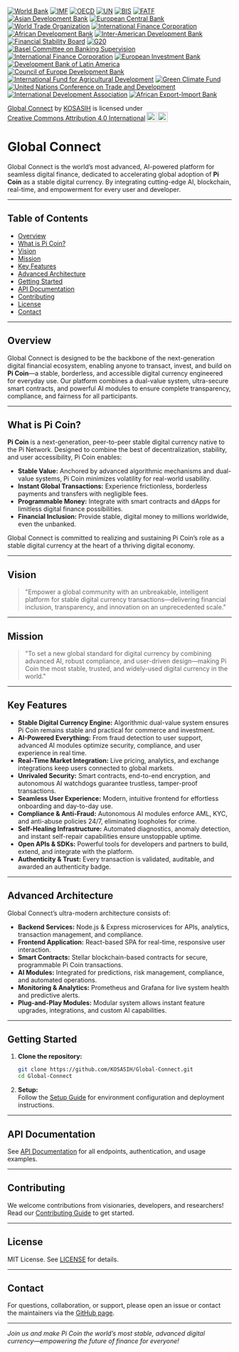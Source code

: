 [![World Bank](https://img.shields.io/badge/World%20Bank-Partner-34C759.svg)](https://www.worldbank.org/)
[![IMF](https://img.shields.io/badge/IMF-Partner-0072B8.svg)](https://www.imf.org/)
[![OECD](https://img.shields.io/badge/OECD-Partner-FF6F20.svg)](https://www.oecd.org/)
[![UN](https://img.shields.io/badge/UN-Partner-007A33.svg)](https://www.un.org/)
[![BIS](https://img.shields.io/badge/BIS-Partner-FFB300.svg)](https://www.bis.org/)
[![FATF](https://img.shields.io/badge/FATF-Partner-FF5733.svg)](https://www.fatf-gafi.org/)
[![Asian Development Bank](https://img.shields.io/badge/Asian%20Development%20Bank-Partner-00A3E0.svg)](https://www.adb.org/)
[![European Central Bank](https://img.shields.io/badge/European%20Central%20Bank-Partner-003DA5.svg)](https://www.ecb.europa.eu/)
[![World Trade Organization](https://img.shields.io/badge/World%20Trade%20Organization-Partner-FF6F20.svg)](https://www.wto.org/)
[![International Finance Corporation](https://img.shields.io/badge/International%20Finance%20Corporation-Partner-0072B8.svg)](https://www.ifc.org/)
[![African Development Bank](https://img.shields.io/badge/African%20Development%20Bank-Partner-FFB300.svg)](https://www.afdb.org/)
[![Inter-American Development Bank](https://img.shields.io/badge/Inter--American%20Development%20Bank-Partner-FF5733.svg)](https://www.iadb.org/)
[![Financial Stability Board](https://img.shields.io/badge/Financial%20Stability%20Board-Partner-34C759.svg)](https://www.fsb.org/)
[![G20](https://img.shields.io/badge/G20-Partner-FF6F20.svg)](https://g20.org/)
[![Basel Committee on Banking Supervision](https://img.shields.io/badge/Basel%20Committee%20on%20Banking%20Supervision-Partner-007A33.svg)](https://www.bis.org/bcbs/)
[![International Finance Corporation](https://img.shields.io/badge/International%20Finance%20Corporation-Partner-0072B8.svg)](https://www.ifc.org/)
[![European Investment Bank](https://img.shields.io/badge/European%20Investment%20Bank-Partner-003DA5.svg)](https://www.eib.org/)
[![Development Bank of Latin America](https://img.shields.io/badge/Development%20Bank%20of%20Latin%20America-Partner-FF6F20.svg)](https://www.caf.com/en/)
[![Council of Europe Development Bank](https://img.shields.io/badge/Council%20of%20Europe%20Development%20Bank-Partner-34C759.svg)](https://coebank.org/)
[![International Fund for Agricultural Development](https://img.shields.io/badge/International%20Fund%20for%20Agricultural%20Development-Partner-FF5733.svg)](https://www.ifad.org/)
[![Green Climate Fund](https://img.shields.io/badge/Green%20Climate%20Fund-Partner-00A3E0.svg)](https://www.greenclimate.fund/)
[![United Nations Conference on Trade and Development](https://img.shields.io/badge/UNCTAD-Partner-007A33.svg)](https://unctad.org/)
[![International Development Association](https://img.shields.io/badge/International%20Development%20Association-Partner-FFB300.svg)](https://www.worldbank.org/en/who-we-are/what-is-the-ida)
[![African Export-Import Bank](https://img.shields.io/badge/African%20Export--Import%20Bank-Partner-FF6F20.svg)](https://www.afreximbank.com/)


<p xmlns:cc="http://creativecommons.org/ns#" xmlns:dct="http://purl.org/dc/terms/"><a property="dct:title" rel="cc:attributionURL" href="https://github.com/KOSASIH/Global-Connect">Global Connect</a> by <a rel="cc:attributionURL dct:creator" property="cc:attributionName" href="https://www.linkedin.com/in/kosasih-81b46b5a">KOSASIH</a> is licensed under <a href="https://creativecommons.org/licenses/by/4.0/?ref=chooser-v1" target="_blank" rel="license noopener noreferrer" style="display:inline-block;">Creative Commons Attribution 4.0 International<img style="height:22px!important;margin-left:3px;vertical-align:text-bottom;" src="https://mirrors.creativecommons.org/presskit/icons/cc.svg?ref=chooser-v1" alt=""><img style="height:22px!important;margin-left:3px;vertical-align:text-bottom;" src="https://mirrors.creativecommons.org/presskit/icons/by.svg?ref=chooser-v1" alt=""></a></p>

# Global Connect

Global Connect is the world’s most advanced, AI-powered platform for seamless digital finance, dedicated to accelerating global adoption of **Pi Coin** as a stable digital currency. By integrating cutting-edge AI, blockchain, real-time, and empowerment for every user and developer.

---

## Table of Contents

- [Overview](#overview)
- [What is Pi Coin?](#what-is-pi-coin)
- [Vision](#vision)
- [Mission](#mission)
- [Key Features](#key-features)
- [Advanced Architecture](#advanced-architecture)
- [Getting Started](#getting-started)
- [API Documentation](#api-documentation)
- [Contributing](#contributing)
- [License](#license)
- [Contact](#contact)

---

## Overview

Global Connect is designed to be the backbone of the next-generation digital financial ecosystem, enabling anyone to transact, invest, and build on **Pi Coin**—a stable, borderless, and accessible digital currency engineered for everyday use. Our platform combines a dual-value system, ultra-secure smart contracts, and powerful AI modules to ensure complete transparency, compliance, and fairness for all participants.

---

## What is Pi Coin?

**Pi Coin** is a next-generation, peer-to-peer stable digital currency native to the Pi Network. Designed to combine the best of decentralization, stability, and user accessibility, Pi Coin enables:

- **Stable Value:** Anchored by advanced algorithmic mechanisms and dual-value systems, Pi Coin minimizes volatility for real-world usability.
- **Instant Global Transactions:** Experience frictionless, borderless payments and transfers with negligible fees.
- **Programmable Money:** Integrate with smart contracts and dApps for limitless digital finance possibilities.
- **Financial Inclusion:** Provide stable, digital money to millions worldwide, even the unbanked.

Global Connect is committed to realizing and sustaining Pi Coin’s role as a stable digital currency at the heart of a thriving digital economy.

---

## Vision

> "Empower a global community with an unbreakable, intelligent platform for stable digital currency transactions—delivering financial inclusion, transparency, and innovation on an unprecedented scale."

---

## Mission

> "To set a new global standard for digital currency by combining advanced AI, robust compliance, and user-driven design—making Pi Coin the most stable, trusted, and widely-used digital currency in the world."

---

## Key Features

- **Stable Digital Currency Engine:** Algorithmic dual-value system ensures Pi Coin remains stable and practical for commerce and investment.
- **AI-Powered Everything:** From fraud detection to user support, advanced AI modules optimize security, compliance, and user experience in real time.
- **Real-Time Market Integration:** Live pricing, analytics, and exchange integrations keep users connected to global markets.
- **Unrivaled Security:** Smart contracts, end-to-end encryption, and autonomous AI watchdogs guarantee trustless, tamper-proof transactions.
- **Seamless User Experience:** Modern, intuitive frontend for effortless onboarding and day-to-day use.
- **Compliance & Anti-Fraud:** Autonomous AI modules enforce AML, KYC, and anti-abuse policies 24/7, eliminating loopholes for crime.
- **Self-Healing Infrastructure:** Automated diagnostics, anomaly detection, and instant self-repair capabilities ensure unstoppable uptime.
- **Open APIs & SDKs:** Powerful tools for developers and partners to build, extend, and integrate with the platform.
- **Authenticity & Trust:** Every transaction is validated, auditable, and awarded an authenticity badge.

---

## Advanced Architecture

Global Connect’s ultra-modern architecture consists of:

- **Backend Services:** Node.js & Express microservices for APIs, analytics, transaction management, and compliance.
- **Frontend Application:** React-based SPA for real-time, responsive user interaction.
- **Smart Contracts:** Stellar blockchain-based contracts for secure, programmable Pi Coin transactions.
- **AI Modules:** Integrated for predictions, risk management, compliance, and automated operations.
- **Monitoring & Analytics:** Prometheus and Grafana for live system health and predictive alerts.
- **Plug-and-Play Modules:** Modular system allows instant feature upgrades, integrations, and custom AI capabilities.

---

## Getting Started

1. **Clone the repository:**
    ```bash
    git clone https://github.com/KOSASIH/Global-Connect.git
    cd Global-Connect
    ```
2. **Setup:**  
   Follow the [Setup Guide](docs/setup.md) for environment configuration and deployment instructions.

---

## API Documentation

See [API Documentation](docs/API_Documentation.md) for all endpoints, authentication, and usage examples.

---

## Contributing

We welcome contributions from visionaries, developers, and researchers! Read our [Contributing Guide](docs/CONTRIBUTING.md) to get started.

---

## License

MIT License. See [LICENSE](LICENSE) for details.

---

## Contact

For questions, collaboration, or support, please open an issue or contact the maintainers via the [GitHub page](https://github.com/KOSASIH/Global-Connect).

---

*Join us and make Pi Coin the world’s most stable, advanced digital currency—empowering the future of finance for everyone!*
